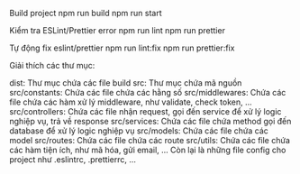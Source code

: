Build project
npm run build
npm run start

Kiểm tra ESLint/Prettier error
npm run lint
npm run prettier

Tự động fix eslint/prettier
npm run lint:fix
npm run prettier:fix

Giải thích các thư mục:

dist: Thư mục chứa các file build
src: Thư mục chứa mã nguồn
src/constants: Chứa các file chứa các hằng số
src/middlewares: Chứa các file chứa các hàm xử lý middleware, như validate, check token, ...
src/controllers: Chứa các file nhận request, gọi đến service để xử lý logic nghiệp vụ, trả về response
src/services: Chứa các file chứa method gọi đến database để xử lý logic nghiệp vụ
src/models: Chứa các file chứa các model
src/routes: Chứa các file chứa các route
src/utils: Chứa các file chứa các hàm tiện ích, như mã hóa, gửi email, ...
Còn lại là những file config cho project như .eslintrc, .prettierrc, ...
